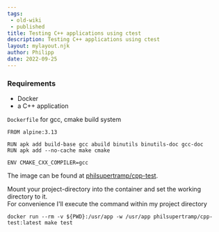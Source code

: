 ```yaml
---
tags:
 - old-wiki
 - published
title: Testing C++ applications using ctest
description: Testing C++ applications using ctest
layout: mylayout.njk
author: Philipp
date: 2022-09-25
---
```


### Requirements
- Docker
- a C++ application

`Dockerfile` for gcc, cmake build system  

 	FROM alpine:3.13

	RUN apk add build-base gcc abuild binutils binutils-doc gcc-doc
	RUN apk add --no-cache make cmake
	
	ENV CMAKE_CXX_COMPILER=gcc

The image can be found at [philsupertramp/cpp-test](https://hub.docker.com/r/philsupertramp/cpp-test).

Mount your project-directory into the container and set the working directory to it.  
For convenience I'll execute the command within my project directory

 	docker run --rm -v ${PWD}:/usr/app -w /usr/app philsupertramp/cpp-test:latest make test
